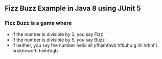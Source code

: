 ## Fizz Buzz Example in Java 8 using JUnit 5

### Fizz Buzz is a game where
- if the number is divisible by 3, you say Fizz
- if the number is divisible by 5, you say Buzz
- if neither, you say the number
hello all 
yfhjehfavb hfkuhu g  ihl hrkhf
i hrukhewufh hwhfbgb 
